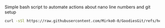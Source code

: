 Simple bash script to automate actions about nano line numbers and git setup
```bash
curl -sSl https://raw.githubusercontent.com/Mirko0-0/GoodiesGit/refs/heads/main/goodies.sh | sh

